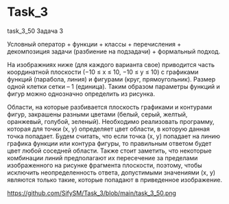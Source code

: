 # Task_3
task_3_50
Задача 3

Условный оператор + функции + классы + перечисления + декомпозиция задачи (разбиение на подзадачи) + формальный подход.

На изображниях ниже (для каждого варианта свое) приводится часть координатной плоскости (−10 ≤ x ≤ 10, −10 ≤ y ≤ 10) с графиками функций (парабола, линия) и фигурами (круг, прямоугольник). Размер одной клетки сетки – 1 (единица). Таким образом параметры функций и фигур можно однозначно определить из рисунка.

Области, на которые разбивается плоскость графиками и контурами фигур, закрашены разными цветами (белый, серый, желтый, оранжевый, голубой, зеленый). Необходимо реализовать программу, которая для точки (x, y) определяет цвет области, в которую данная точка попадает. Будем считать, что если точка (x, y) попадает на линию графика функции или контура фигуры, то правильным ответом будет цвет любой соседней области. Также стоит заметить, что некоторые комбинации линий предполагают их пересечение за пределами изображенного на рисунке фрагмента плоскости, поэтому, чтобы исключить неопределенность ответа, допустимыми значениями (x, y) являются только такие, которые попадают в приведенное изображение.

https://github.com/SifySM/Task_3/blob/main/task_3_50.png
